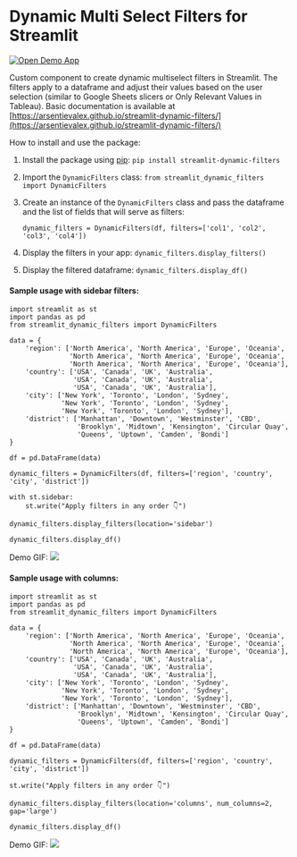 # Dynamic Multi Select Filters for Streamlit
[![Open Demo App](https://static.streamlit.io/badges/streamlit_badge_black_white.svg)](https://dynamic-filters-demo.streamlit.app/)

Custom component to create dynamic multiselect filters in Streamlit. 
The filters apply to a dataframe and adjust their values based on the user selection (similar to Google Sheets slicers or Only Relevant Values in Tableau). 
Basic documentation is available at [https://arsentievalex.github.io/streamlit-dynamic-filters/](https://arsentievalex.github.io/streamlit-dynamic-filters/)

How to install and use the package:
1. Install the package using [pip](https://pypi.org/project/streamlit-dynamic-filters/):
    ```pip install streamlit-dynamic-filters```
2. Import the `DynamicFilters` class:
    ```from streamlit_dynamic_filters import DynamicFilters```
3. Create an instance of the `DynamicFilters` class and pass the dataframe and the list of fields that will serve as filters:

    ```dynamic_filters = DynamicFilters(df, filters=['col1', 'col2', 'col3', 'col4'])```
4. Display the filters in your app:
    ```dynamic_filters.display_filters()```
5. Display the filtered dataframe:
    ```dynamic_filters.display_df()```


#### Sample usage with sidebar filters:

```
import streamlit as st
import pandas as pd
from streamlit_dynamic_filters import DynamicFilters

data = {
    'region': ['North America', 'North America', 'Europe', 'Oceania',
               'North America', 'North America', 'Europe', 'Oceania',
               'North America', 'North America', 'Europe', 'Oceania'],
    'country': ['USA', 'Canada', 'UK', 'Australia',
                'USA', 'Canada', 'UK', 'Australia',
                'USA', 'Canada', 'UK', 'Australia'],
    'city': ['New York', 'Toronto', 'London', 'Sydney',
             'New York', 'Toronto', 'London', 'Sydney',
             'New York', 'Toronto', 'London', 'Sydney'],
    'district': ['Manhattan', 'Downtown', 'Westminster', 'CBD',
                 'Brooklyn', 'Midtown', 'Kensington', 'Circular Quay',
                 'Queens', 'Uptown', 'Camden', 'Bondi']
}

df = pd.DataFrame(data)

dynamic_filters = DynamicFilters(df, filters=['region', 'country', 'city', 'district'])

with st.sidebar:
    st.write("Apply filters in any order 👇")

dynamic_filters.display_filters(location='sidebar')

dynamic_filters.display_df()
```

Demo GIF:
<img src="https://i.postimg.cc/x1zDwgwh/dynamic-filters-demo-1.gif"/>   

#### Sample usage with columns:

```
import streamlit as st
import pandas as pd
from streamlit_dynamic_filters import DynamicFilters

data = {
    'region': ['North America', 'North America', 'Europe', 'Oceania',
               'North America', 'North America', 'Europe', 'Oceania',
               'North America', 'North America', 'Europe', 'Oceania'],
    'country': ['USA', 'Canada', 'UK', 'Australia',
                'USA', 'Canada', 'UK', 'Australia',
                'USA', 'Canada', 'UK', 'Australia'],
    'city': ['New York', 'Toronto', 'London', 'Sydney',
             'New York', 'Toronto', 'London', 'Sydney',
             'New York', 'Toronto', 'London', 'Sydney'],
    'district': ['Manhattan', 'Downtown', 'Westminster', 'CBD',
                 'Brooklyn', 'Midtown', 'Kensington', 'Circular Quay',
                 'Queens', 'Uptown', 'Camden', 'Bondi']
}

df = pd.DataFrame(data)

dynamic_filters = DynamicFilters(df, filters=['region', 'country', 'city', 'district'])

st.write("Apply filters in any order 👇")

dynamic_filters.display_filters(location='columns', num_columns=2, gap='large')

dynamic_filters.display_df()
```

Demo GIF:
<img src="https://i.postimg.cc/gkLTjjg6/dynamic-filters-demo-2.gif"/>   

